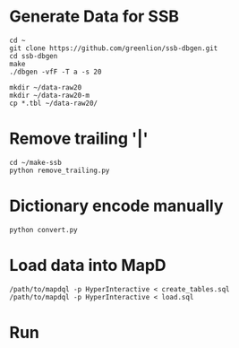 # Generate Data for SSB

```
cd ~
git clone https://github.com/greenlion/ssb-dbgen.git
cd ssb-dbgen
make
./dbgen -vfF -T a -s 20

mkdir ~/data-raw20
mkdir ~/data-raw20-m
cp *.tbl ~/data-raw20/
```

# Remove trailing '|'

```
cd ~/make-ssb
python remove_trailing.py
```

# Dictionary encode manually

```
python convert.py
```

# Load data into MapD

```
/path/to/mapdql -p HyperInteractive < create_tables.sql
/path/to/mapdql -p HyperInteractive < load.sql
```

# Run

